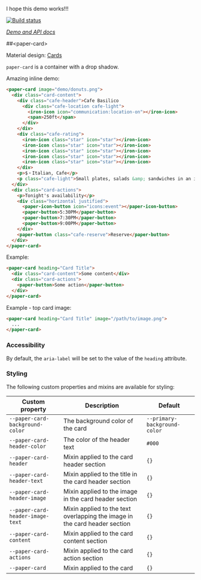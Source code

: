 
<!---

This README is automatically generated from the comments in these files:
paper-card.html

Edit those files, and our readme bot will duplicate them over here!
Edit this file, and the bot will squash your changes :)

The bot does some handling of markdown. Please file a bug if it does the wrong
thing! https://github.com/PolymerLabs/tedium/issues

-->

I hope this demo works!!!


[![Build status](https://travis-ci.org/PolymerElements/paper-card.svg?branch=master)](https://travis-ci.org/PolymerElements/paper-card)

_[Demo and API docs](https://elements.polymer-project.org/elements/paper-card)_


##&lt;paper-card&gt;

Material design: [Cards](https://www.google.com/design/spec/components/cards.html)

`paper-card` is a container with a drop shadow.

Amazing inline demo:
<!---
```html
<custom-element-demo>
  <template>
    <script src="../webcomponentsjs/webcomponents-lite.js"></script>
  
    <link rel="import" href="../iron-demo-helpers/demo-snippet.html">
    <link rel="import" href="../iron-demo-helpers/demo-pages-shared-styles.html">
  
    <link rel="import" href="../iron-collapse/iron-collapse.html">
    <link rel="import" href="../iron-icons/iron-icons.html">
    <link rel="import" href="../iron-icons/communication-icons.html">
    <link rel="import" href="../iron-icons/hardware-icons.html">
    <link rel="import" href="../iron-icons/social-icons.html">
    <link rel="import" href="../iron-flex-layout/iron-flex-layout.html">
    <link rel="import" href="../paper-button/paper-button.html">
    <link rel="import" href="../paper-checkbox/paper-checkbox.html">
    <link rel="import" href="../paper-icon-button/paper-icon-button.html">
    <link rel="import" href="../paper-styles/color.html">
    <link rel="import" href="../paper-styles/typography.html">
    <link rel="import" href="paper-card.html">
    <style is="custom-style">
      .cafe-header { @apply(--paper-font-headline); }
      .cafe-light { color: var(--paper-grey-600); }
      .cafe-location {
        float: right;
        font-size: 15px;
        vertical-align: middle;
      }
      .cafe-reserve { color: var(--google-blue-500); }
      iron-icon.star {
        --iron-icon-width: 16px;
        --iron-icon-height: 16px;
        color: var(--paper-amber-500);
      }
      iron-icon.star:last-of-type { color: var(--paper-grey-500); }
    </style>
    <next-code-block></next-code-block>
  </template>
</custom-element-demo>
```
-->
```html
<paper-card image="demo/donuts.png">
  <div class="card-content">
    <div class="cafe-header">Cafe Basilico
      <div class="cafe-location cafe-light">
        <iron-icon icon="communication:location-on"></iron-icon>
        <span>250ft</span>
      </div>
    </div>
    <div class="cafe-rating">
      <iron-icon class="star" icon="star"></iron-icon>
      <iron-icon class="star" icon="star"></iron-icon>
      <iron-icon class="star" icon="star"></iron-icon>
      <iron-icon class="star" icon="star"></iron-icon>
      <iron-icon class="star" icon="star"></iron-icon>
    </div>
    <p>$・Italian, Cafe</p>
    <p class="cafe-light">Small plates, salads &amp; sandwiches in an intimate setting with 12 indoor seats plus patio seating.</p>
  </div>
  <div class="card-actions">
    <p>Tonight's availability</p>
    <div class="horizontal justified">
      <paper-icon-button icon="icons:event"></paper-icon-button>
      <paper-button>5:30PM</paper-button>
      <paper-button>7:30PM</paper-button>
      <paper-button>9:00PM</paper-button>
    </div>
    <paper-button class="cafe-reserve">Reserve</paper-button>
  </div>
</paper-card>
```
Example:

```html
<paper-card heading="Card Title">
  <div class="card-content">Some content</div>
  <div class="card-actions">
    <paper-button>Some action</paper-button>
  </div>
</paper-card>
```

Example - top card image:

```html
<paper-card heading="Card Title" image="/path/to/image.png">
  ...
</paper-card>
```

### Accessibility

By default, the `aria-label` will be set to the value of the `heading` attribute.

### Styling

The following custom properties and mixins are available for styling:

| Custom property | Description | Default |
| --- | --- | --- |
| `--paper-card-background-color` | The background color of the card | `--primary-background-color` |
| `--paper-card-header-color` | The color of the header text | `#000` |
| `--paper-card-header` | Mixin applied to the card header section | `{}` |
| `--paper-card-header-text` | Mixin applied to the title in the card header section | `{}` |
| `--paper-card-header-image` | Mixin applied to the image in the card header section | `{}` |
| `--paper-card-header-image-text` | Mixin applied to the text overlapping the image in the card header section | `{}` |
| `--paper-card-content` | Mixin applied to the card content section | `{}` |
| `--paper-card-actions` | Mixin applied to the card action section | `{}` |
| `--paper-card` | Mixin applied to the card | `{}` |


